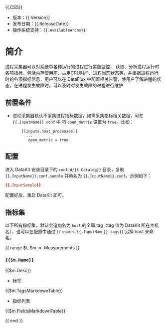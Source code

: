 {{.CSS}}

- 版本：{{.Version}}
- 发布日期：{{.ReleaseDate}}
- 操作系统支持：`{{.AvailableArchs}}`

# 简介

进程采集器可以对系统中各种运行的进程进行实施监控， 获取、分析进程运行时各项指标，包括内存使用率、占用CPU时间、进程当前状态等，并根据进程运行时的各项指标信息，用户可以在 DataFlux 中配置相关告警，使用户了解进程的状态，在进程发生故障时，可以及时对发生故障的进程进行维护

## 前置条件

- 进程采集器默认不采集进程指标数据，如需采集指标相关数据，可在 `{{.InputName}}.conf` 中 将 `open_metric` 设置为 `true`。比如：
                              
  ```
      [[inputs.host_processes]]
        ...
         open_metric = true
  ```

## 配置

进入 DataKit 安装目录下的 `conf.d/{{.Catalog}}` 目录，复制 `{{.InputName}}.conf.sample` 并命名为 `{{.InputName}}.conf`。示例如下：

```toml
{{.InputSample}}
```

配置好后，重启 DataKit 即可。

## 指标集

以下所有指标集，默认会追加名为 `host` 的全局 tag（tag 值为 DataKit 所在主机名），也可以在配置中通过 `[[inputs.{{.InputName}}.tags]]` 另择 host 来命名。

{{ range $i, $m := .Measurements }}

### `{{$m.Name}}`

{{$m.Desc}}

-  标签

{{$m.TagsMarkdownTable}}

- 指标列表

{{$m.FieldsMarkdownTable}}

{{ end }}
